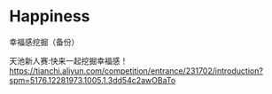 # Happiness
幸福感挖掘（备份）

天池新人赛:快来一起挖掘幸福感！https://tianchi.aliyun.com/competition/entrance/231702/introduction?spm=5176.12281973.1005.1.3dd54c2awOBaTo
